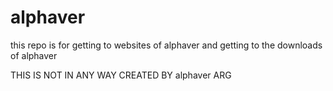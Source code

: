 # alphaver
this repo is for getting to websites of alphaver and getting to the downloads of alphaver

THIS IS NOT IN ANY WAY CREATED BY alphaver ARG
